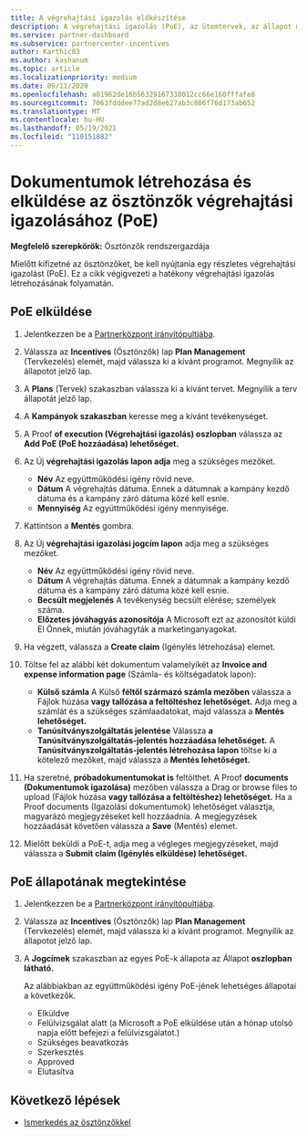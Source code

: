 ```yaml
---
title: A végrehajtási igazolás előkészítése
description: A végrehajtási igazolás (PoE), az ütemtervek, az állapot megtekintése és a beküldési irányelvek fontosságának a fontossága.
ms.service: partner-dashboard
ms.subservice: partnercenter-incentives
author: Karthic83
ms.author: kashanum
ms.topic: article
ms.localizationpriority: medium
ms.date: 09/11/2020
ms.openlocfilehash: a81962de16b56329167338012cc66e160fffafe8
ms.sourcegitcommit: 7063fdddee77ad2d8e627ab3c806f76d173ab652
ms.translationtype: MT
ms.contentlocale: hu-HU
ms.lasthandoff: 05/19/2021
ms.locfileid: "110151882"
---
```

# <a name="create-and-submit-documents-for-your-incentives-proof-of-execution-poe"></a>Dokumentumok létrehozása és elküldése az ösztönzők végrehajtási igazolásához (PoE)

**Megfelelő szerepkörök:** Ösztönzők rendszergazdája

Mielőtt kifizetné az ösztönzőket, be kell nyújtania egy részletes végrehajtási igazolást (PoE). Ez a cikk végigvezeti a hatékony végrehajtási igazolás létrehozásának folyamatán.

## <a name="how-to-submit-a-poe"></a>PoE elküldése

1. Jelentkezzen be a [Partnerközpont irányítópultjába](https://partner.microsoft.com/dashboard/).

2. Válassza az **Incentives** (Ösztönzők) lap **Plan Management** (Tervkezelés) elemét, majd válassza ki a kívánt programot. Megnyílik az állapotot jelző lap.

3. A **Plans** (Tervek) szakaszban válassza ki a kívánt tervet. Megnyílik a terv állapotát jelző lap.

4. A **Kampányok szakaszban** keresse meg a kívánt tevékenységet.

5. A Proof **of execution (Végrehajtási igazolás) oszlopban** válassza az **Add PoE (PoE hozzáadása) lehetőséget.**

6. Az Új **végrehajtási igazolás lapon adja** meg a szükséges mezőket.

   - **Név**  Az együttműködési igény rövid neve.
   - **Dátum**  A végrehajtás dátuma. Ennek a dátumnak a kampány kezdő dátuma és a kampány záró dátuma közé kell esnie.
   - **Mennyiség**  Az együttműködési igény mennyisége.

7. Kattintson a **Mentés** gombra.

8. Az Új **végrehajtási igazolási jogcím lapon** adja meg a szükséges mezőket.

   - **Név**  Az együttműködési igény rövid neve.
   - **Dátum**  A végrehajtás dátuma. Ennek a dátumnak a kampány kezdő dátuma és a kampány záró dátuma közé kell esnie.
   - **Becsült megjelenés**   A tevékenység becsült elérése; személyek száma.
   - **Előzetes jóváhagyás azonosítója**   A Microsoft ezt az azonosítót küldi El Önnek, miután jóváhagyták a marketinganyagokat.

9. Ha végzett, válassza a **Create claim** (Igénylés létrehozása) elemet.

10. Töltse fel az alábbi két dokumentum valamelyikét az **Invoice and expense information page** (Számla- és költségadatok lapon):
    - **Külső számla**  A Külső **féltől származó számla mezőben** válassza a Fájlok húzása **vagy tallózása a feltöltéshez lehetőséget.** Adja meg a számlát és a szükséges számlaadatokat, majd válassza a **Mentés lehetőséget.**
    - **Tanúsítványszolgáltatás jelentése**  Válassza **a Tanúsítványszolgáltatás-jelentés hozzáadása lehetőséget.** A **Tanúsítványszolgáltatás-jelentés létrehozása lapon** töltse ki a kötelező mezőket, majd válassza a **Mentés lehetőséget.**

11. Ha szeretné, **próbadokumentumokat is** feltölthet. A Proof **documents (Dokumentumok igazolása)** mezőben válassza a Drag or browse files to upload (Fájlok húzása **vagy tallózása a feltöltéshez) lehetőséget.** Ha a Proof documents (Igazolási dokumentumok) lehetőséget választja, magyarázó megjegyzéseket kell hozzáadnia. A megjegyzések hozzáadását követően válassza a **Save** (Mentés) elemet.

12. Mielőtt beküldi a PoE-t, adja meg a végleges megjegyzéseket, majd válassza a **Submit claim (Igénylés elküldése) lehetőséget.**

## <a name="view-the-status-of-a-poe"></a>PoE állapotának megtekintése

1. Jelentkezzen be a [Partnerközpont irányítópultjába](https://partner.microsoft.com/dashboard/).

2. Válassza az **Incentives** (Ösztönzők) lap **Plan Management** (Tervkezelés) elemét, majd válassza ki a kívánt programot. Megnyílik az állapotot jelző lap.

3. A **Jogcímek** szakaszban az egyes PoE-k állapota az Állapot **oszlopban látható.**

   Az alábbiakban az együttműködési igény PoE-jének lehetséges állapotai a következők.

   - Elküldve
   - Felülvizsgálat alatt (a Microsoft a PoE elküldése után a hónap utolsó napja előtt befejezi a felülvizsgálatot.)
   - Szükséges beavatkozás
   - Szerkesztés
   - Approved
   - Elutasítva

## <a name="next-steps"></a>Következő lépések

- [Ismerkedés az ösztönzőkkel](incentives-get-started-intro.md)